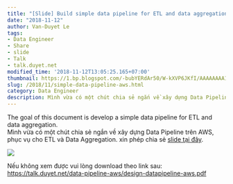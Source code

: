 ```yaml
---
title: "[Slide] Build simple data pipeline for ETL and data aggregation on AWS"
date: "2018-11-12"
author: Van-Duyet Le
tags:
- Data Engineer
- Share
- slide
- Talk
- talk.duyet.net
modified_time: '2018-11-12T13:05:25.165+07:00'
thumbnail: https://1.bp.blogspot.com/-bubYERdAr50/W-kXVP6JKfI/AAAAAAAA1Ic/nvICF9mhxEMxkpqhySrjxllUfuAdu2nZQCLcBGAs/s1600/Screen%2BShot%2B2018-11-12%2Bat%2B1.01.31%2BPM.png
slug: /2018/11/simple-data-pipeline-aws.html
category: Data Engineer
description: Mình vừa có một chút chia sẻ ngắn về xây dựng Data Pipeline trên AWS, phục vụ cho ETL và Data Aggregation. 
---
```


The goal of this document is develop a simple data pipeline for ETL and data aggregation.  
Mình vừa có một chút chia sẻ ngắn về xây dựng Data Pipeline trên AWS, phục vụ cho ETL và Data Aggregation. xin phép chia sẻ [slide tại đây](https://goo.gl/pwqt4F).

[![](https://1.bp.blogspot.com/-bubYERdAr50/W-kXVP6JKfI/AAAAAAAA1Ic/nvICF9mhxEMxkpqhySrjxllUfuAdu2nZQCLcBGAs/s1600/Screen%2BShot%2B2018-11-12%2Bat%2B1.01.31%2BPM.png)](https://goo.gl/pwqt4F)


Nếu không xem được vui lòng download theo link sau: https://talk.duyet.net/data-pipeline-aws/design-datapipeline-aws.pdf